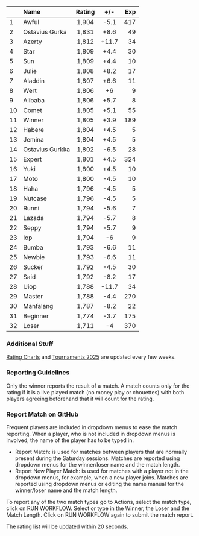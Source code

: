 | |Name|Rating|+/-|Exp|
|-|:---|:----:|:-:|--:|
|1|Awful|1,904|-5.1|417|
|2|Ostavius Gurka|1,831|+8.6|49|
|3|Azerty|1,812|+11.7|34|
|4|Star|1,809|+4.4|30|
|5|Sun|1,809|+4.4|10|
|6|Julie|1,808|+8.2|17|
|7|Aladdin|1,807|+6.6|11|
|8|Wert|1,806|+6|9|
|9|Alibaba|1,806|+5.7|8|
|10|Comet|1,805|+5.1|55|
|11|Winner|1,805|+3.9|189|
|12|Habere|1,804|+4.5|5|
|13|Jemina|1,804|+4.5|5|
|14|Ostavius Gurkka|1,802|-6.5|28|
|15|Expert|1,801|+4.5|324|
|16|Yuki|1,800|+4.5|10|
|17|Moto|1,800|-4.5|10|
|18|Haha|1,796|-4.5|5|
|19|Nutcase|1,796|-4.5|5|
|20|Runni|1,794|-5.6|7|
|21|Lazada|1,794|-5.7|8|
|22|Seppy|1,794|-5.7|9|
|23|Iop|1,794|-6|9|
|24|Bumba|1,793|-6.6|11|
|25|Newbie|1,793|-6.6|11|
|26|Sucker|1,792|-4.5|30|
|27|Said|1,792|-8.2|17|
|28|Uiop|1,788|-11.7|34|
|29|Master|1,788|-4.4|270|
|30|Manfalang|1,787|-8.2|22|
|31|Beginner|1,774|-3.7|175|
|32|Loser|1,711|-4|370|


### Additional Stuff

[Rating Charts](https://github.com/modiholodri/bkk-bg-rating-list/discussions/2) and 
[Tournaments 2025](https://github.com/modiholodri/bkk-bg-rating-list/discussions/5) are updated every few weeks.

### Reporting Guidelines

Only the winner reports the result of a match.
A match counts only for the rating if it is a live played match (no money play or chouettes)
with both players agreeing beforehand that it will count for the rating.


### Report Match on GitHub

Frequent players are included in dropdown menus to ease the match reporting.
When a player, who is not included in dropdown menus is involved, the name of the player has to be typed in.

- Report Match:  is used for matches between players that are normally present during the Saturday sessions.
  Matches are reported using dropdown menus for the winner/loser name and the match length.
- Report New Player Match:  is used for matches with a player not in the dropdown menus, for example, when a new player joins.
  Matches are reported using dropdown menus or editing the name manual for the winner/loser name and the match length.

To report any of the two match types go to Actions, select the match type, click on RUN WORKFLOW.
Select or type in the Winner, the Loser and the Match Length.
Click on RUN WORKFLOW again to submit the match report.

The rating list will be updated within 20 seconds.
